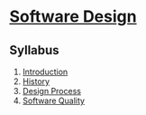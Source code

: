 # [Software Design](https://fenix.ciencias.ulisboa.pt/degrees/engenharia-informatica-564500436615277/disciplina-curricular/846155801952536)

## Syllabus
1. [Introduction](./1-introduction.md)
2. [History](./2-history.md)
3. [Design Process](./3-design-process.md)
4. [Software Quality](./4-software-quality.md)